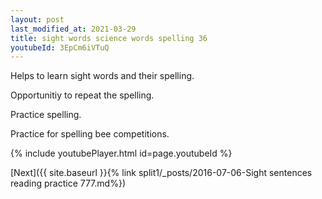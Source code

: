 ```yaml
---
layout: post
last_modified_at: 2021-03-29
title: sight words science words spelling 36
youtubeId: 3EpCm6iVTuQ
---
```

 
 
Helps to learn sight words and their spelling.

Opportunitiy to repeat the spelling. 

Practice spelling. 
 
Practice for spelling bee competitions. 
 
{% include youtubePlayer.html id=page.youtubeId %}
 
 

[Next]({{ site.baseurl }}{% link  split1/_posts/2016-07-06-Sight sentences reading practice 777.md%})
 
